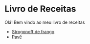 # Livro de Receitas
Olá! Bem vindo ao meu livro de receitas
- [Strogonoff de frango](receitas/strogonoff.md)
- [Pavê]()